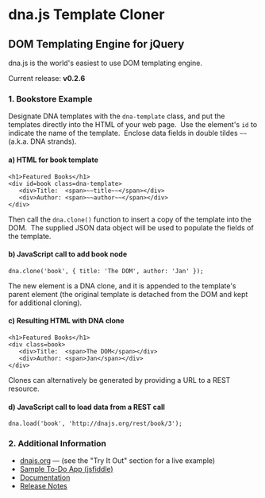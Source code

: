 dna.js Template Cloner
======================
DOM Templating Engine for jQuery
--------------------------------

dna.js is the world's easiest to use DOM templating engine.

Current release: **v0.2.6**

### 1. Bookstore Example
Designate DNA templates with the `dna-template` class, and put the templates directly into the HTML of your web page.&nbsp;  Use the element's `id` to indicate the name of the template.&nbsp;  Enclose data fields in double tildes `~~` (a.k.a. DNA strands).

#### a) HTML for book template
    <h1>Featured Books</h1>
    <div id=book class=dna-template>
       <div>Title:  <span>~~title~~</span></div>
       <div>Author: <span>~~author~~</span></div>
    </div>

Then call the `dna.clone()` function to insert a copy of the template into the DOM.&nbsp;  The supplied JSON data object will be used to populate the fields of the template.

#### b) JavaScript call to add book node
    dna.clone('book', { title: 'The DOM', author: 'Jan' });

The new element is a DNA clone, and it is appended to the template's parent element (the original template is detached from the DOM and kept for additional cloning).

#### c) Resulting HTML with DNA clone
    <h1>Featured Books</h1>
    <div class=book>
       <div>Title:  <span>The DOM</span></div>
       <div>Author: <span>Jan</span></div>
    </div>

Clones can alternatively be generated by providing a URL to a REST resource.

#### d) JavaScript call to load data from a REST call
    dna.load('book', 'http://dnajs.org/rest/book/3');

### 2. Additional Information
* [dnajs.org](http://dnajs.org) &mdash; (see the "Try It Out" section for a live example)
* [Sample To-Do App (jsfiddle)](http://jsfiddle.net/a2z31b09/)
* [Documentation](http://dnajs.org/manual.html)
* [Release Notes](https://github.com/dnajs/dna.js/wiki/Release-Notes)
